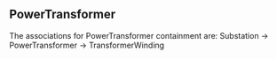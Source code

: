 ## PowerTransformer

The associations for PowerTransformer containment are:
    Substation -> PowerTransformer -> TransformerWinding


